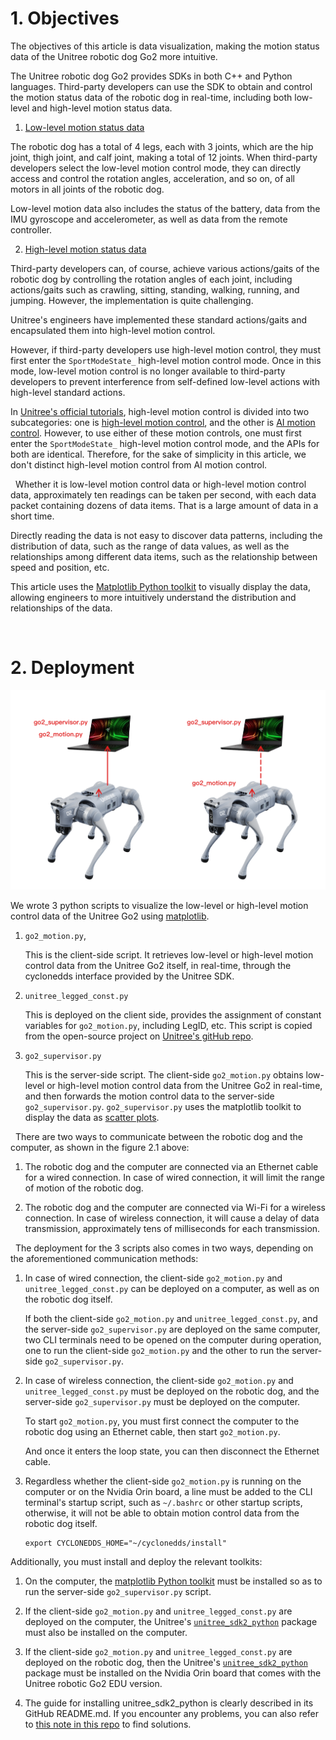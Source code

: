 # 1. Objectives

The objectives of this article is data visualization, making the motion status data of the Unitree robotic dog Go2 more intuitive.

The Unitree robotic dog Go2 provides SDKs in both C++ and Python languages. Third-party developers can use the SDK to obtain and control the motion status data of the robotic dog in real-time, including both low-level and high-level motion status data.

1. [Low-level motion status data](https://support.unitree.com/home/en/developer/Basic_services)

The robotic dog has a total of 4 legs, each with 3 joints, which are the hip joint, thigh joint, and calf joint, making a total of 12 joints. When third-party developers select the low-level motion control mode, they can directly access and control the rotation angles, acceleration, and so on, of all motors in all joints of the robotic dog.

Low-level motion data also includes the status of the battery, data from the IMU gyroscope and accelerometer, as well as data from the remote controller.

2. [High-level motion status data](https://support.unitree.com/home/en/developer/sports_services)

Third-party developers can, of course, achieve various actions/gaits of the robotic dog by controlling the rotation angles of each joint, including actions/gaits such as crawling, sitting, standing, walking, running, and jumping. However, the implementation is quite challenging.

Unitree's engineers have implemented these standard actions/gaits and encapsulated them into high-level motion control.

However, if third-party developers use high-level motion control, they must first enter the `SportModeState_` high-level motion control mode. Once in this mode, low-level motion control is no longer available to third-party developers to prevent interference from self-defined low-level actions with high-level standard actions.

In [Unitree's official tutorials](https://support.unitree.com/home/en/developer/Software_Interface_Services), high-level motion control is divided into two subcategories: one is [high-level motion control](https://support.unitree.com/home/en/developer/sports_services), and the other is [AI motion control](https://support.unitree.com/home/en/developer/AI_motion_service). However, to use either of these motion controls, one must first enter the `SportModeState_` high-level motion control mode, and the APIs for both are identical. Therefore, for the sake of simplicity in this article, we don't distinct high-level motion control from AI motion control.

&nbsp;
Whether it is low-level motion control data or high-level motion control data, approximately ten readings can be taken per second, with each data packet containing dozens of data items. That is a large amount of data in a short time. 

Directly reading the data is not easy to discover data patterns, including the distribution of data, such as the range of data values, as well as the relationships among different data items, such as the relationship between speed and position, etc.

This article uses the [Matplotlib Python toolkit](https://matplotlib.org/) to visually display the data, allowing engineers to more intuitively understand the distribution and relationships of the data.


&nbsp;
# 2. Deployment

![Figure 2.1 Wired and wireless, two ways of deployment](./S03E06_src/go2_motion_deployment.png)

We wrote 3 python scripts to visualize the low-level or high-level motion control data of the Unitree Go2 using [matplotlib](https://matplotlib.org/).

1. `go2_motion.py`,

    This is the client-side script. It retrieves low-level or high-level motion control data from the Unitree Go2 itself, in real-time, through the cyclonedds interface provided by the Unitree SDK.

2. `unitree_legged_const.py`

    This is deployed on the client side, provides the assignment of constant variables for `go2_motion.py`, including LegID, etc. This script is copied from the open-source project on [Unitree's gitHub repo](https://github.com/unitreerobotics/unitree_sdk2_python/blob/master/example/low_level/unitree_legged_const.py).

3. `go2_supervisor.py`

    This is the server-side script. The client-side `go2_motion.py` obtains low-level or high-level motion control data from the Unitree Go2 in real-time, and then forwards the motion control data to the server-side `go2_supervisor.py`. `go2_supervisor.py` uses the matplotlib toolkit to display the data as [scatter plots](https://en.wikipedia.org/wiki/Scatter_plot).

&nbsp;
There are two ways to communicate between the robotic dog and the computer, as shown in the figure 2.1 above:

1. The robotic dog and the computer are connected via an Ethernet cable for a wired connection. In case of wired connection, it will limit the range of motion of the robotic dog.

2. The robotic dog and the computer are connected via Wi-Fi for a wireless connection. In case of wireless connection, it will cause a delay of data transmission, approximately tens of milliseconds for each transmission.

&nbsp;
The deployment for the 3 scripts also comes in two ways, depending on the aforementioned communication methods:

1. In case of wired connection, the client-side `go2_motion.py` and `unitree_legged_const.py` can be deployed on a computer, as well as on the robotic dog itself.

    If both the client-side `go2_motion.py` and `unitree_legged_const.py`, and the server-side `go2_supervisor.py` are deployed on the same computer, two CLI terminals need to be opened on the computer during operation, one to run the client-side `go2_motion.py` and the other to run the server-side `go2_supervisor.py`.

2. In case of wireless connection, the client-side `go2_motion.py` and `unitree_legged_const.py` must be deployed on the robotic dog, and the server-side `go2_supervisor.py` must be deployed on the computer. 

    To start `go2_motion.py`, you must first connect the computer to the robotic dog using an Ethernet cable, then start `go2_motion.py`. 

    And once it enters the loop state, you can then disconnect the Ethernet cable.

3. Regardless whether the client-side `go2_motion.py` is running on the computer or on the Nvidia Orin board, a line must be added to the CLI terminal's startup script, such as `~/.bashrc` or other startup scripts, otherwise, it will not be able to obtain motion control data from the robotic dog itself.

    ~~~
    export CYCLONEDDS_HOME="~/cyclonedds/install"
    ~~~

Additionally, you must install and deploy the relevant toolkits:

1. On the computer, the [matplotlib Python toolkit](https://matplotlib.org/) must be installed so as to run the server-side `go2_supervisor.py` script.

2. If the client-side `go2_motion.py` and `unitree_legged_const.py` are deployed on the computer, the Unitree's [`unitree_sdk2_python`](https://github.com/unitreerobotics/unitree_sdk2_python) package must also be installed on the computer.

3. If the client-side `go2_motion.py` and `unitree_legged_const.py` are deployed on the robotic dog, then the Unitree's [`unitree_sdk2_python`](https://github.com/unitreerobotics/unitree_sdk2_python) package must be installed on the Nvidia Orin board that comes with the Unitree robotic Go2 EDU version.

4. The guide for installing unitree_sdk2_python is clearly described in its GitHub README.md. If you encounter any problems, you can also refer to [this note in this repo](./S03E01_unitree_go2_python_programming.md) to find solutions.

   
